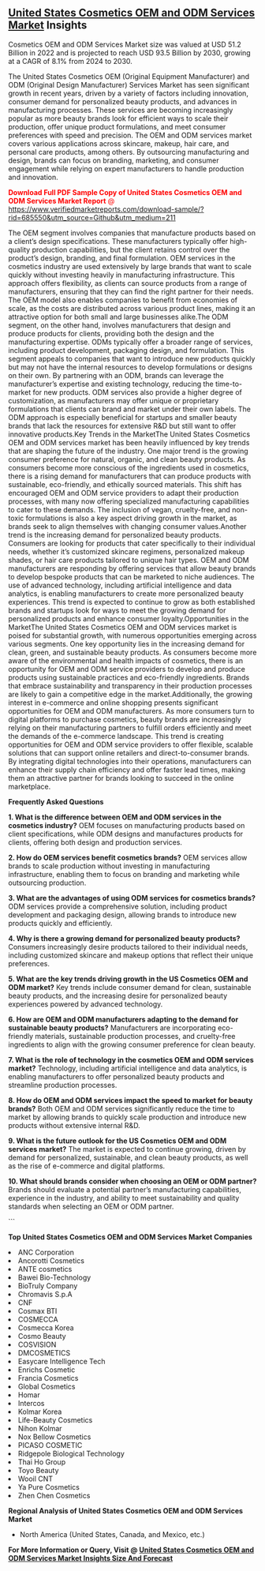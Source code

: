 <h2><a href="https://www.verifiedmarketreports.com/download-sample/?rid=685550&amp;utm_source=Github&amp;utm_medium=211" target="_blank">United States Cosmetics OEM and ODM Services Market</a> Insights</h2><p>Cosmetics OEM and ODM Services Market size was valued at USD 51.2 Billion in 2022 and is projected to reach USD 93.5 Billion by 2030, growing at a CAGR of 8.1% from 2024 to 2030.</p><p><p>The United States Cosmetics OEM (Original Equipment Manufacturer) and ODM (Original Design Manufacturer) Services Market has seen significant growth in recent years, driven by a variety of factors including innovation, consumer demand for personalized beauty products, and advances in manufacturing processes. These services are becoming increasingly popular as more beauty brands look for efficient ways to scale their production, offer unique product formulations, and meet consumer preferences with speed and precision. The OEM and ODM services market covers various applications across skincare, makeup, hair care, and personal care products, among others. By outsourcing manufacturing and design, brands can focus on branding, marketing, and consumer engagement while relying on expert manufacturers to handle production and innovation. <p><span class=""><span style="color: #ff0000;"><strong>Download Full PDF Sample Copy of United States Cosmetics OEM and ODM Services Market Report</strong> @ </span><a href="https://www.verifiedmarketreports.com/download-sample/?rid=685550&amp;utm_source=Github&amp;utm_medium=211" target="_blank">https://www.verifiedmarketreports.com/download-sample/?rid=685550&amp;utm_source=Github&amp;utm_medium=211</a></span></p>The OEM segment involves companies that manufacture products based on a client’s design specifications. These manufacturers typically offer high-quality production capabilities, but the client retains control over the product’s design, branding, and final formulation. OEM services in the cosmetics industry are used extensively by large brands that want to scale quickly without investing heavily in manufacturing infrastructure. This approach offers flexibility, as clients can source products from a range of manufacturers, ensuring that they can find the right partner for their needs. The OEM model also enables companies to benefit from economies of scale, as the costs are distributed across various product lines, making it an attractive option for both small and large businesses alike.The ODM segment, on the other hand, involves manufacturers that design and produce products for clients, providing both the design and the manufacturing expertise. ODMs typically offer a broader range of services, including product development, packaging design, and formulation. This segment appeals to companies that want to introduce new products quickly but may not have the internal resources to develop formulations or designs on their own. By partnering with an ODM, brands can leverage the manufacturer’s expertise and existing technology, reducing the time-to-market for new products. ODM services also provide a higher degree of customization, as manufacturers may offer unique or proprietary formulations that clients can brand and market under their own labels. The ODM approach is especially beneficial for startups and smaller beauty brands that lack the resources for extensive R&D but still want to offer innovative products.Key Trends in the MarketThe United States Cosmetics OEM and ODM services market has been heavily influenced by key trends that are shaping the future of the industry. One major trend is the growing consumer preference for natural, organic, and clean beauty products. As consumers become more conscious of the ingredients used in cosmetics, there is a rising demand for manufacturers that can produce products with sustainable, eco-friendly, and ethically sourced materials. This shift has encouraged OEM and ODM service providers to adapt their production processes, with many now offering specialized manufacturing capabilities to cater to these demands. The inclusion of vegan, cruelty-free, and non-toxic formulations is also a key aspect driving growth in the market, as brands seek to align themselves with changing consumer values.Another trend is the increasing demand for personalized beauty products. Consumers are looking for products that cater specifically to their individual needs, whether it’s customized skincare regimens, personalized makeup shades, or hair care products tailored to unique hair types. OEM and ODM manufacturers are responding by offering services that allow beauty brands to develop bespoke products that can be marketed to niche audiences. The use of advanced technology, including artificial intelligence and data analytics, is enabling manufacturers to create more personalized beauty experiences. This trend is expected to continue to grow as both established brands and startups look for ways to meet the growing demand for personalized products and enhance consumer loyalty.Opportunities in the MarketThe United States Cosmetics OEM and ODM services market is poised for substantial growth, with numerous opportunities emerging across various segments. One key opportunity lies in the increasing demand for clean, green, and sustainable beauty products. As consumers become more aware of the environmental and health impacts of cosmetics, there is an opportunity for OEM and ODM service providers to develop and produce products using sustainable practices and eco-friendly ingredients. Brands that embrace sustainability and transparency in their production processes are likely to gain a competitive edge in the market.Additionally, the growing interest in e-commerce and online shopping presents significant opportunities for OEM and ODM manufacturers. As more consumers turn to digital platforms to purchase cosmetics, beauty brands are increasingly relying on their manufacturing partners to fulfill orders efficiently and meet the demands of the e-commerce landscape. This trend is creating opportunities for OEM and ODM service providers to offer flexible, scalable solutions that can support online retailers and direct-to-consumer brands. By integrating digital technologies into their operations, manufacturers can enhance their supply chain efficiency and offer faster lead times, making them an attractive partner for brands looking to succeed in the online marketplace.<p><strong>Frequently Asked Questions</strong></p><p><strong>1. What is the difference between OEM and ODM services in the cosmetics industry?</strong> OEM focuses on manufacturing products based on client specifications, while ODM designs and manufactures products for clients, offering both design and production services.</p><p><strong>2. How do OEM services benefit cosmetics brands?</strong> OEM services allow brands to scale production without investing in manufacturing infrastructure, enabling them to focus on branding and marketing while outsourcing production.</p><p><strong>3. What are the advantages of using ODM services for cosmetics brands?</strong> ODM services provide a comprehensive solution, including product development and packaging design, allowing brands to introduce new products quickly and efficiently.</p><p><strong>4. Why is there a growing demand for personalized beauty products?</strong> Consumers increasingly desire products tailored to their individual needs, including customized skincare and makeup options that reflect their unique preferences.</p><p><strong>5. What are the key trends driving growth in the US Cosmetics OEM and ODM market?</strong> Key trends include consumer demand for clean, sustainable beauty products, and the increasing desire for personalized beauty experiences powered by advanced technology.</p><p><strong>6. How are OEM and ODM manufacturers adapting to the demand for sustainable beauty products?</strong> Manufacturers are incorporating eco-friendly materials, sustainable production processes, and cruelty-free ingredients to align with the growing consumer preference for clean beauty.</p><p><strong>7. What is the role of technology in the cosmetics OEM and ODM services market?</strong> Technology, including artificial intelligence and data analytics, is enabling manufacturers to offer personalized beauty products and streamline production processes.</p><p><strong>8. How do OEM and ODM services impact the speed to market for beauty brands?</strong> Both OEM and ODM services significantly reduce the time to market by allowing brands to quickly scale production and introduce new products without extensive internal R&D.</p><p><strong>9. What is the future outlook for the US Cosmetics OEM and ODM services market?</strong> The market is expected to continue growing, driven by demand for personalized, sustainable, and clean beauty products, as well as the rise of e-commerce and digital platforms.</p><p><strong>10. What should brands consider when choosing an OEM or ODM partner?</strong> Brands should evaluate a potential partner’s manufacturing capabilities, experience in the industry, and ability to meet sustainability and quality standards when selecting an OEM or ODM partner.</p>```</p><p><strong>Top United States Cosmetics OEM and ODM Services Market Companies</strong></p><div data-test-id=""><p><li>ANC Corporation</li><li> Ancorotti Cosmetics</li><li> ANTE cosmetics</li><li> Bawei Bio-Technology</li><li> BioTruly Company</li><li> Chromavis S.p.A</li><li> CNF</li><li> Cosmax BTI</li><li> COSMECCA</li><li> Cosmecca Korea</li><li> Cosmo Beauty</li><li> COSVISION</li><li> DMCOSMETICS</li><li> Easycare Intelligence Tech</li><li> Enrichs Cosmetic</li><li> Francia Cosmetics</li><li> Global Cosmetics</li><li> Homar</li><li> Intercos</li><li> Kolmar Korea</li><li> Life-Beauty Cosmetics</li><li> Nihon Kolmar</li><li> Nox Bellow Cosmetics</li><li> PICASO COSMETIC</li><li> Ridgepole Biological Technology</li><li> Thai Ho Group</li><li> Toyo Beauty</li><li> Wooil CNT</li><li> Ya Pure Cosmetics</li><li> Zhen Chen Cosmetics</li></p><div><strong>Regional Analysis of&nbsp;United States Cosmetics OEM and ODM Services Market</strong></div><ul><li dir="ltr"><p dir="ltr">North America&nbsp;(United States, Canada, and Mexico, etc.)</p></li></ul><p><strong>For More Information or Query, Visit @&nbsp;</strong><strong><a href="https://www.verifiedmarketreports.com/product/cosmetics-oem-and-odm-services-market/?utm_source=Github&amp;utm_medium=211" target="_blank">United States Cosmetics OEM and ODM Services Market Insights Size And Forecast</a></strong></p></div>
